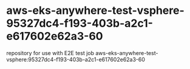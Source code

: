 # aws-eks-anywhere-test-vsphere-95327dc4-f193-403b-a2c1-e617602e62a3-60
repository for use with E2E test job aws-eks-anywhere-test-vsphere:95327dc4-f193-403b-a2c1-e617602e62a3-60
